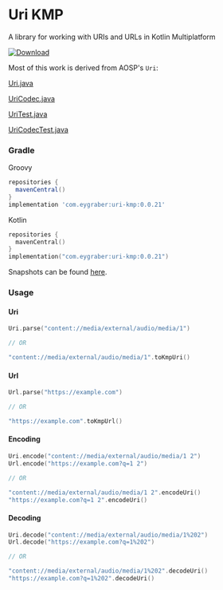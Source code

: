 # Uri KMP

A library for working with URIs and URLs in Kotlin Multiplatform

[![Download](https://img.shields.io/maven-central/v/com.eygraber/uri-kmp/0.0.21)](https://search.maven.org/artifact/com.eygraber/uri-kmp)

Most of this work is derived from AOSP's `Uri`:

[Uri.java](https://android.googlesource.com/platform/frameworks/base/+/8f721b9229a91164346b595de73048034e7e7422/core/java/android/net/Uri.java)

[UriCodec.java](https://android.googlesource.com/platform/frameworks/base/+/c3a27297c4643f55f619a68e1f45d87e606c7590/core/java/android/net/UriCodec.java)

[UriTest.java](https://android.googlesource.com/platform/frameworks/base/+/8f721b9229a91164346b595de73048034e7e7422/core/tests/coretests/src/android/net/UriTest.java)

[UriCodecTest.java](https://android.googlesource.com/platform/frameworks/base/+/8f721b9229a91164346b595de73048034e7e7422/core/tests/coretests/src/android/net/UriCodecTest.java)

### Gradle

Groovy
``` groovy
repositories {
  mavenCentral()
}
implementation 'com.eygraber:uri-kmp:0.0.21'
```

Kotlin
``` kotlin
repositories {
  mavenCentral()
}
implementation("com.eygraber:uri-kmp:0.0.21")
```

Snapshots can be found [here](https://central.sonatype.org/publish/publish-portal-snapshots/#consuming-via-gradle).

### Usage

#### Uri

```kotlin
Uri.parse("content://media/external/audio/media/1")

// OR

"content://media/external/audio/media/1".toKmpUri()
```

#### Url

```kotlin
Url.parse("https://example.com")

// OR

"https://example.com".toKmpUrl()
```

#### Encoding

```kotlin
Uri.encode("content://media/external/audio/media/1 2")
Url.encode("https://example.com?q=1 2")

// OR

"content://media/external/audio/media/1 2".encodeUri()
"https://example.com?q=1 2".encodeUri()
```

#### Decoding

```kotlin
Uri.decode("content://media/external/audio/media/1%202")
Url.decode("https://example.com?q=1%202")

// OR

"content://media/external/audio/media/1%202".decodeUri()
"https://example.com?q=1%202".decodeUri()
```
